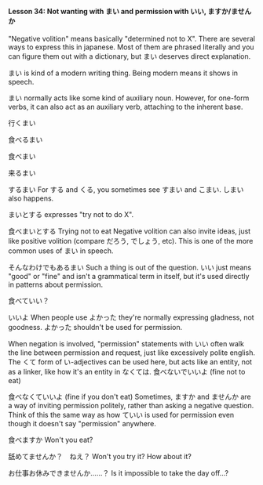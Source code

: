 
#### Lesson 34: Not wanting with まい and permission with いい, ますか/ませんか


"Negative volition" means basically "determined not to X". There are several ways to express this in japanese. Most of them are phrased literally and you can figure them out with a dictionary, but まい deserves direct explanation.


まい is kind of a modern writing thing. Being modern means it shows in speech.


まい normally acts like some kind of auxiliary noun. However, for one-form verbs, it can also act as an auxiliary verb, attaching to the inherent base.


行くまい  

食べるまい  

食べまい  

来るまい  

するまい
For する and くる, you sometimes see すまい and こまい. しまい also happens.


まいとする expresses "try not to do X".


食べまいとする Trying not to eat
Negative volition can also invite ideas, just like positive volition (compare だろう, でしょう, etc). This is one of the more common uses of まい in speech.


そんなわけでもあるまい Such a thing is out of the question.
いい just means "good" or "fine" and isn't a grammatical term in itself, but it's used directly in patterns about permission.


食べていい？  

いいよ
When people use よかった they're normally expressing gladness, not goodness. よかった shouldn't be used for permission.


When negation is involved, "permission" statements with いい often walk the line between permission and request, just like excessively polite english. The くて form of い-adjectives can be used here, but acts like an entity, not as a linker, like how it's an entity in なくては.
食べないでいいよ (fine not to eat)  

食べなくていいよ (fine if you don't eat)
Sometimes, ますか and ませんか are a way of inviting permission politely, rather than asking a negative question. Think of this the same way as how ていい is used for permission even though it doesn't say "permission" anywhere.


食べますか Won't you eat?  

舐めてませんか？　ねえ？ Won't you try it? How about it?  

お仕事お休みできませんか……？ Is it impossible to take the day off...?




